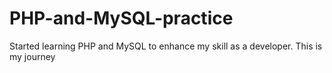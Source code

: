# PHP-and-MySQL-practice
Started learning PHP and MySQL to enhance my skill as a developer. This is my journey
